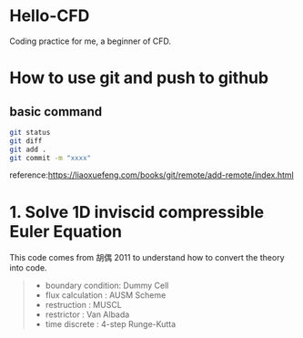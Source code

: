 # Hello-CFD
Coding practice for me, a beginner of CFD.

# How to use git and push to github
basic command
---
```bash
git status 
git diff
git add .
git commit -m "xxxx"
```
reference:https://liaoxuefeng.com/books/git/remote/add-remote/index.html

# 1. Solve 1D inviscid compressible Euler Equation
This code comes from 胡偶 2011 to understand how to convert the theory into code. 
> * boundary condition: Dummy Cell
> * flux calculation  : AUSM Scheme
> * restruction       : MUSCL 
> * restrictor        :	Van Albada
> * time discrete     :	4-step Runge-Kutta
